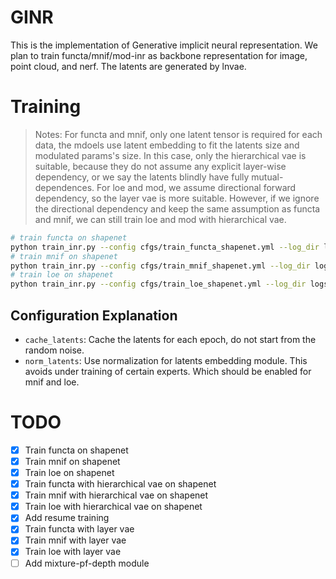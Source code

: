 # GINR
This is the implementation of Generative implicit neural representation.
We plan to train functa/mnif/mod-inr as backbone representation for image, point cloud, and nerf.
The latents are generated by lnvae.

# Training
> Notes: For functa and mnif, only one latent tensor is required for each data, the mdoels use latent embedding to fit the latents size and modulated params's size. In this case, only the hierarchical vae is suitable, because they do not assume any explicit layer-wise dependency, or we say the latents blindly have fully mutual-dependences. For loe and mod, we assume directional forward dependency, so the layer vae is more suitable. However, if we ignore the directional dependency and keep the same assumption as functa and mnif, we can still train loe and mod with hierarchical vae.

```bash
# train functa on shapenet
python train_inr.py --config cfgs/train_functa_shapenet.yml --log_dir logs
# train mnif on shapenet
python train_inr.py --config cfgs/train_mnif_shapenet.yml --log_dir logs
# train loe on shapenet
python train_inr.py --config cfgs/train_loe_shapenet.yml --log_dir logs
```
## Configuration Explanation
 - `cache_latents`: Cache the latents for each epoch, do not start from the random noise.
 - `norm_latents`: Use normalization for latents embedding module. This avoids under training of certain experts. Which should be enabled for mnif and loe.

# TODO
- [x] Train functa on shapenet
- [x] Train mnif on shapenet
- [x] Train loe on shapenet
- [x] Train functa with hierarchical vae on shapenet
- [x] Train mnif with hierarchical vae on shapenet
- [x] Train loe with hierarchical vae on shapenet
- [x] Add resume training
- [x] Train functa with layer vae
- [x] Train mnif with layer vae
- [x] Train loe with layer vae
- [ ] Add mixture-pf-depth module
